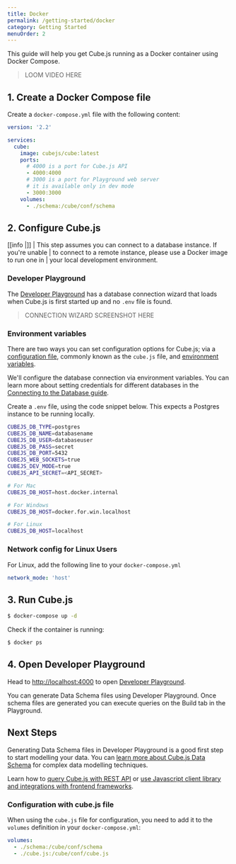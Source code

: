 ```yaml
---
title: Docker
permalink: /getting-started/docker
category: Getting Started
menuOrder: 2
---
```


This guide will help you get Cube.js running as a Docker container using Docker
Compose.

> LOOM VIDEO HERE

## 1. Create a Docker Compose file

Create a `docker-compose.yml` file with the following content:

```yaml
version: '2.2'

services:
  cube:
    image: cubejs/cube:latest
    ports:
      # 4000 is a port for Cube.js API
      - 4000:4000
      # 3000 is a port for Playground web server
      # it is available only in dev mode
      - 3000:3000
    volumes:
      - ./schema:/cube/conf/schema
```

## 2. Configure Cube.js

<!-- prettier-ignore-start -->
[[info |]]
| This step assumes you can connect to a database instance. If you're unable
| to connect to a remote instance, please use a Docker image to run one in
| your local development environment.
<!-- prettier-ignore-end -->

### Developer Playground

The [Developer Playground][ref-devtools-playground] has a database connection
wizard that loads when Cube.js is first started up and no `.env` file is found.

> CONNECTION WIZARD SCREENSHOT HERE

### Environment variables

There are two ways you can set configuration options for Cube.js; via a
[configuration file][ref-config], commonly known as the `cube.js` file, and
[environment variables][ref-env-vars].

We'll configure the database connection via environment variables. You can learn
more about setting credentials for different databases in the [Connecting to the
Database guide][ref-connecting-to-the-database].

Create a `.env` file, using the code snippet below. This expects a Postgres
instance to be running locally.

```bash
CUBEJS_DB_TYPE=postgres
CUBEJS_DB_NAME=databasename
CUBEJS_DB_USER=databaseuser
CUBEJS_DB_PASS=secret
CUBEJS_DB_PORT=5432
CUBEJS_WEB_SOCKETS=true
CUBEJS_DEV_MODE=true
CUBEJS_API_SECRET=<API_SECRET>

# For Mac
CUBEJS_DB_HOST=host.docker.internal

# For Windows
CUBEJS_DB_HOST=docker.for.win.localhost

# For Linux
CUBEJS_DB_HOST=localhost
```

### Network config for Linux Users

For Linux, add the following line to your `docker-compose.yml`

```yaml
network_mode: 'host'
```

## 3. Run Cube.js

```bash
$ docker-compose up -d
```

Check if the container is running:

```bash
$ docker ps
```

## 4. Open Developer Playground

Head to [http://localhost:4000](http://localhost:4000) to open [Developer
Playground][ref-devtools-playground].

You can generate Data Schema files using Developer Playground. Once schema files
are generated you can execute queries on the Build tab in the Playground.

## Next Steps

Generating Data Schema files in Developer Playground is a good first step to
start modelling your data. You can [learn more about Cube.js Data
Schema][ref-cubejs-schema] for complex data modelling techniques.

Learn how to [query Cube.js with REST API][ref-rest-api] or [use Javascript
client library and integrations with frontend
frameworks][ref-frontend-introduction].

### Configuration with cube.js file

When using the `cube.js` file for configuration, you need to add it to the
`volumes` definition in your `docker-compose.yml`:

```yaml
volumes:
  - ./schema:/cube/conf/schema
  - ./cube.js:/cube/conf/cube.js
```

[ref-config]: /config
[ref-connecting-to-the-database]: /connecting-to-the-database
[ref-cubejs-schema]: /getting-started-cubejs-schema
[ref-devtools-playground]: /dev-tools/dev-playground
[ref-env-vars]: /reference/environment-variables
[ref-frontend-introduction]: /frontend-introduction
[ref-rest-api]: /rest-api
